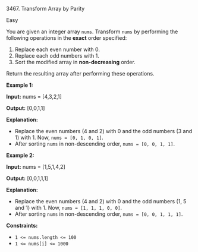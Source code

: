 3467\. Transform Array by Parity

Easy

You are given an integer array `nums`. Transform `nums` by performing the following operations in the **exact** order specified:

1.  Replace each even number with 0.
2.  Replace each odd numbers with 1.
3.  Sort the modified array in **non-decreasing** order.

Return the resulting array after performing these operations.

**Example 1:**

**Input:** nums = [4,3,2,1]

**Output:** [0,0,1,1]

**Explanation:**

*   Replace the even numbers (4 and 2) with 0 and the odd numbers (3 and 1) with 1. Now, `nums = [0, 1, 0, 1]`.
*   After sorting `nums` in non-descending order, `nums = [0, 0, 1, 1]`.

**Example 2:**

**Input:** nums = [1,5,1,4,2]

**Output:** [0,0,1,1,1]

**Explanation:**

*   Replace the even numbers (4 and 2) with 0 and the odd numbers (1, 5 and 1) with 1. Now, `nums = [1, 1, 1, 0, 0]`.
*   After sorting `nums` in non-descending order, `nums = [0, 0, 1, 1, 1]`.

**Constraints:**

*   `1 <= nums.length <= 100`
*   `1 <= nums[i] <= 1000`